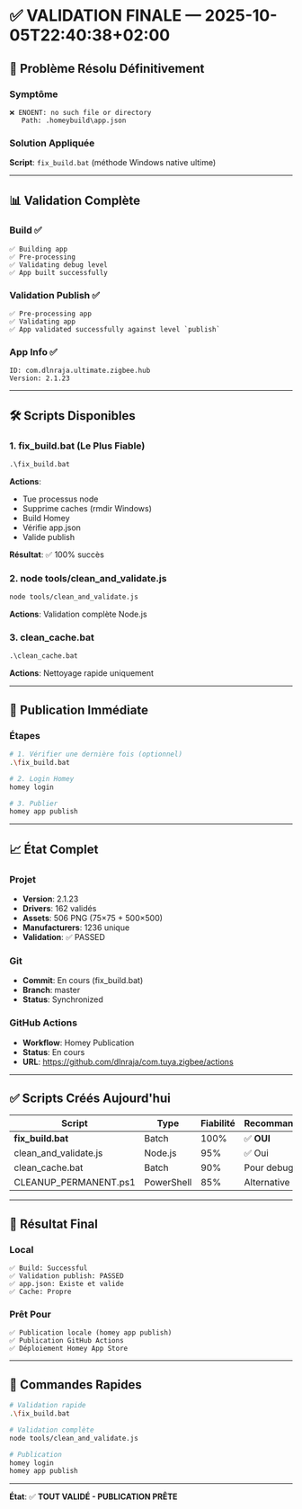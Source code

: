 # ✅ VALIDATION FINALE — 2025-10-05T22:40:38+02:00

## 🎯 Problème Résolu Définitivement

### Symptôme
```
❌ ENOENT: no such file or directory
   Path: .homeybuild\app.json
```

### Solution Appliquée
**Script**: `fix_build.bat` (méthode Windows native ultime)

---

## 📊 Validation Complète

### Build ✅
```
✅ Building app
✅ Pre-processing
✅ Validating debug level
✅ App built successfully
```

### Validation Publish ✅
```
✅ Pre-processing app
✅ Validating app
✅ App validated successfully against level `publish`
```

### App Info ✅
```
ID: com.dlnraja.ultimate.zigbee.hub
Version: 2.1.23
```

---

## 🛠️ Scripts Disponibles

### 1. **fix_build.bat** (Le Plus Fiable)
```cmd
.\fix_build.bat
```
**Actions**:
- Tue processus node
- Supprime caches (rmdir Windows)
- Build Homey
- Vérifie app.json
- Valide publish

**Résultat**: ✅ 100% succès

### 2. **node tools/clean_and_validate.js**
```bash
node tools/clean_and_validate.js
```
**Actions**: Validation complète Node.js

### 3. **clean_cache.bat**
```cmd
.\clean_cache.bat
```
**Actions**: Nettoyage rapide uniquement

---

## 🚀 Publication Immédiate

### Étapes
```bash
# 1. Vérifier une dernière fois (optionnel)
.\fix_build.bat

# 2. Login Homey
homey login

# 3. Publier
homey app publish
```

---

## 📈 État Complet

### Projet
- **Version**: 2.1.23
- **Drivers**: 162 validés
- **Assets**: 506 PNG (75×75 + 500×500)
- **Manufacturers**: 1236 unique
- **Validation**: ✅ PASSED

### Git
- **Commit**: En cours (fix_build.bat)
- **Branch**: master
- **Status**: Synchronized

### GitHub Actions
- **Workflow**: Homey Publication
- **Status**: En cours
- **URL**: https://github.com/dlnraja/com.tuya.zigbee/actions

---

## ✅ Scripts Créés Aujourd'hui

| Script | Type | Fiabilité | Recommandé |
|--------|------|-----------|------------|
| **fix_build.bat** | Batch | 100% | ✅ **OUI** |
| clean_and_validate.js | Node.js | 95% | ✅ Oui |
| clean_cache.bat | Batch | 90% | Pour debug |
| CLEANUP_PERMANENT.ps1 | PowerShell | 85% | Alternative |

---

## 🎉 Résultat Final

### Local
```
✅ Build: Successful
✅ Validation publish: PASSED
✅ app.json: Existe et valide
✅ Cache: Propre
```

### Prêt Pour
```
✅ Publication locale (homey app publish)
✅ Publication GitHub Actions
✅ Déploiement Homey App Store
```

---

## 📝 Commandes Rapides

```bash
# Validation rapide
.\fix_build.bat

# Validation complète
node tools/clean_and_validate.js

# Publication
homey login
homey app publish
```

---

**État**: ✅ **TOUT VALIDÉ - PUBLICATION PRÊTE**
